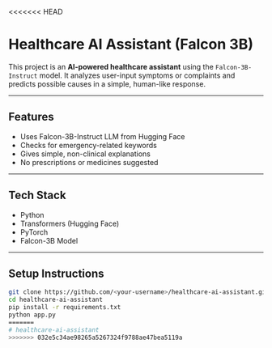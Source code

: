 <<<<<<< HEAD
#  Healthcare AI Assistant (Falcon 3B)

This project is an **AI-powered healthcare assistant** using the `Falcon-3B-Instruct` model.
It analyzes user-input symptoms or complaints and predicts possible causes in a simple, human-like response.

---

## Features
- Uses Falcon-3B-Instruct LLM from Hugging Face
- Checks for emergency-related keywords
- Gives simple, non-clinical explanations
- No prescriptions or medicines suggested

---

##  Tech Stack
- Python
- Transformers (Hugging Face)
- PyTorch
- Falcon-3B Model

---

##  Setup Instructions
```bash
git clone https://github.com/<your-username>/healthcare-ai-assistant.git
cd healthcare-ai-assistant
pip install -r requirements.txt
python app.py
=======
# healthcare-ai-assistant
>>>>>>> 032e5c34ae98265a5267324f9788ae47bea5119a

